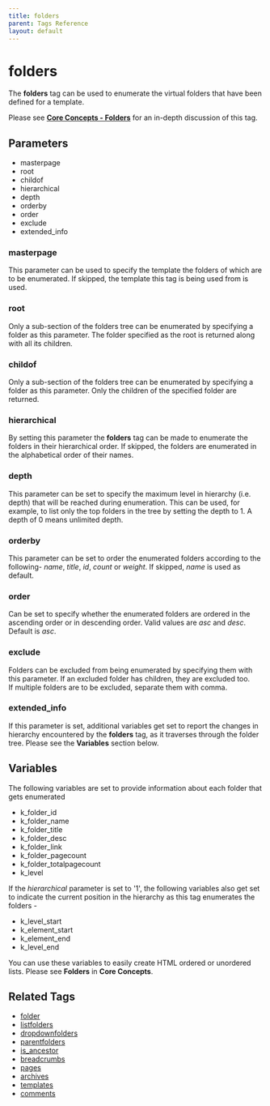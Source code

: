 ```yaml
---
title: folders
parent: Tags Reference
layout: default
---
```


# folders

The **folders** tag can be used to enumerate the virtual folders that have been defined for a template.

Please see [**Core Concepts - Folders**](../../concepts/using-folders.html) for an in-depth discussion of this tag.

## Parameters

*   masterpage
*   root
*   childof
*   hierarchical
*   depth
*   orderby
*   order
*   exclude
*   extended\_info

### masterpage

This parameter can be used to specify the template the folders of which are to be enumerated. If skipped, the template this tag is being used from is used.

### root

Only a sub-section of the folders tree can be enumerated by specifying a folder as this parameter. The folder specified as the root is returned along with all its children.

### childof

Only a sub-section of the folders tree can be enumerated by specifying a folder as this parameter. Only the children of the specified folder are returned.

### hierarchical

By setting this parameter the **folders** tag can be made to enumerate the folders in their hierarchical order. If skipped, the folders are enumerated in the alphabetical order of their names.

### depth

This parameter can be set to specify the maximum level in hierarchy (i.e. depth) that will be reached during enumeration. This can be used, for example, to list only the top folders in the tree by setting the depth to 1\. A depth of 0 means unlimited depth.

### orderby

This parameter can be set to order the enumerated folders according to the following- _name_, _title_, _id_, _count_ or _weight_. If skipped, _name_ is used as default.

### order

Can be set to specify whether the enumerated folders are ordered in the ascending order or in descending order. Valid values are _asc_ and _desc_. Default is _asc_.

### exclude

Folders can be excluded from being enumerated by specifying them with this parameter. If an excluded folder has children, they are excluded too.<br/>
If multiple folders are to be excluded, separate them with comma.

### extended_info

If this parameter is set, additional variables get set to report the changes in hierarchy encountered by the **folders** tag, as it traverses through the folder tree. Please see the **Variables** section below.

## Variables

The following variables are set to provide information about each folder that gets enumerated

*   k\_folder\_id
*   k\_folder\_name
*   k\_folder\_title
*   k\_folder\_desc
*   k\_folder\_link
*   k\_folder\_pagecount
*   k\_folder\_totalpagecount
*   k\_level

If the _hierarchical_ parameter is set to '1', the following variables also get set to indicate the current position in the hierarchy as this tag enumerates the folders -

*   k\_level\_start
*   k\_element\_start
*   k\_element\_end
*   k\_level\_end

You can use these variables to easily create HTML ordered or unordered lists. Please see **Folders** in **Core Concepts**.

## Related Tags

*   [folder](./folder.html)
*   [listfolders](./listfolders.html)
*   [dropdownfolders](./dropdownfolders.html)
*   [parentfolders](./parentfolders.html)
*   [is\_ancestor](../is_ancestor.html)
*   [breadcrumbs](./breadcrumbs.html)
*   [pages](./pages.html)
*   [archives](./archives.html)
*   [templates](./templates.html)
*   [comments](./comments.html)
